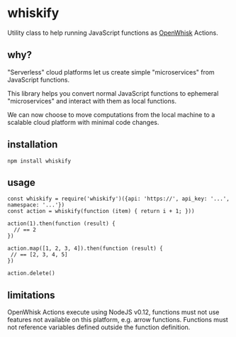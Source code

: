 # whiskify

Utility class to help running JavaScript functions as [OpenWhisk](https://github.com/openwhisk/openwhisk) Actions.

## why?

"Serverless" cloud platforms let us create simple "microservices" from JavaScript functions.

This library helps you convert normal JavaScript functions to ephemeral "microservices" and interact with them as local functions. 

We can now choose to move computations from the local machine to a scalable cloud platform with minimal code changes.

## installation

```
npm install whiskify
```

## usage

```
const whiskify = require('whiskify')({api: 'https://', api_key: '...', namespace: '...'})
const action = whiskify(function (item) { return i + 1; }))

action(1).then(function (result) {
  // == 2
})

action.map([1, 2, 3, 4]).then(function (result) {
 // == [2, 3, 4, 5]
})

action.delete() 
```

## limitations

OpenWhisk Actions execute using NodeJS v0.12, functions must not use features not available on this platform, e.g. arrow functions. Functions must not reference variables defined outside the function definition. 
